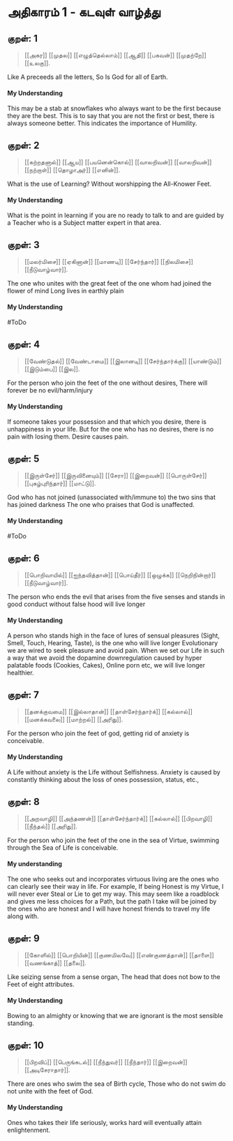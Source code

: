 # அதிகாரம் 1 - கடவுள் வாழ்த்து
## குறள்: 1 
>[[அகர]] [[முதல]] [[எழுத்தெல்லாம்]] 
>[[ஆதி]] [[பகவன்]] [[முதற்றே]] [[உலகு]].

Like A preceeds all the letters,
So Is God for all of Earth.

#### My Understanding
This may be a stab at snowflakes who always want to be the first because they are the best. This is to say that you are not the first or best, there is always someone better. This indicates the importance of Humility.

## குறள்: 2 
>[[கற்றதனால்]] [[ஆய]] [[பயனென்கொல்]] [[வாலறிவன்]]
>[[வாலறிவன்]] [[நற்றாள்]] [[தொழாஅர்]] [[எனின்]].

What is the use of Learning?
Without worshipping the All-Knower Feet.

#### My Understanding
What is the point in learning if you are no ready to talk to and are guided by a Teacher who is a Subject matter expert in that area.

## குறள்: 3 
>[[மலர்மிசை]] [[ஏகினான்]] [[மாணடி]] [[சேர்ந்தார்]] 
>[[நிலமிசை]] [[நீடுவாழ்வார்]].

The one who unites with the great feet of the one whom had joined the flower of mind
Long lives in earthly plain 

#### My Understanding
#ToDo 

## குறள்: 4 
>[[வேண்டுதல்]] [[வேண்டாமை]] [[இலானடி]] [[சேர்ந்தார்க்கு]] 
>[[யாண்டும்]] [[இடும்பை]] [[இல]].

For the person who join the feet of the one without desires,
There will forever be no evil/harm/injury 

#### My Understanding
If someone takes your possession and that which you desire, there is unhappiness in your life. But for the one who has no desires, there is no pain with losing them. Desire causes pain.

## குறள்: 5 
>[[இருள்சேர்]] [[இருவினையும்]] [[சேரா]] [[இறைவன்]] 
>[[பொருள்சேர்]] [[புகழ்புரிந்தார்]] [[மாட்டு]].

God who has not joined (unassociated with/immune to) the two sins that has joined darkness
The one who praises that God is unaffected.

#### My Understanding
#ToDo

## குறள்: 6 
>[[பொறிவாயில்]] [[ஐந்தவித்தான்]] [[பொய்தீர்]] [[ஒழுக்க]] 
>[[நெறிநின்றார்]] [[நீடுவாழ்வார்]].

The person who ends the evil that arises from the five senses and stands in good conduct without false hood will live longer

#### My Understanding
A person who stands high in the face of lures of sensual pleasures (Sight, Smell, Touch, Hearing, Taste), is the one who will live longer
Evolutionary we are wired to seek pleasure and avoid pain. When we set our Life in such a way that we avoid the dopamine downregulation caused by hyper palatable foods (Cookies, Cakes), Online porn etc, we will live longer healthier.

## குறள்: 7 
>[[தனக்குவமை]] [[இல்லாதான்]] [[தாள்சேர்ந்தார்க்]] [[கல்லால்]] 
>[[மனக்கவலை]] [[மாற்றல்]] [[அரிது]].

For the person who join the feet of god, getting rid of anxiety is conceivable.

#### My Understanding
A Life without anxiety is the Life without Selfishness.
Anxiety is caused by constantly thinking about the loss of ones possession, status, etc.,

## குறள்: 8 
>[[அறவாழி]] [[அந்தணன்]] [[தாள்சேர்ந்தார்க்]] [[கல்லால்]] 
>[[பிறவாழி]] [[நீந்தல்]] [[அரிது]].

For the person who join the feet of the one in the sea of Virtue, swimming through the Sea of Life is conceivable.

#### My understanding
The one who seeks out and incorporates virtuous living are the ones who can clearly see their way in life.
For example, If being Honest is my Virtue, I will never ever Steal or Lie to get my way. This may seem like a roadblock and gives me less choices for a Path, but the path I take will be joined by the ones who are honest and I will have honest friends to travel my life along with.

## குறள்: 9 

>[[கோளில்]] [[பொறியின்]] [[குணமிலவே]] [[எண்குணத்தான்]] 
>[[தாளை]] [[வணங்காத்]] [[தலை]].

Like seizing sense from a sense organ, The head that does not bow to the Feet of eight attributes.

#### My Understanding
Bowing to an almighty or knowing that we are ignorant is the most sensible standing.

## குறள்: 10

>[[பிறவிப்]] [[பெருங்கடல்]] [[நீந்துவர்]] [[நீந்தார்]] 
>[[இறைவன்]] [[அடிசேராதார்]].

There are ones who swim the sea of Birth cycle,
Those who do not swim do not unite with the feet of God.

#### My Understanding
Ones who takes their life seriously, works hard will eventually attain enlightenment.